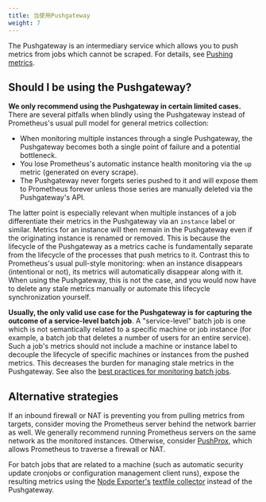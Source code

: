 ```yaml
---
title: 当使用Pushgateway
weight: 7
---
```


The Pushgateway is an intermediary service which allows you to push metrics
from jobs which cannot be scraped. For details, see [Pushing metrics](/docs/instrumenting/pushing/).

## Should I be using the Pushgateway?

**We only recommend using the Pushgateway in certain limited cases.** There are
several pitfalls when blindly using the Pushgateway instead of Prometheus's
usual pull model for general metrics collection:

- When monitoring multiple instances through a single Pushgateway, the
  Pushgateway becomes both a single point of failure and a potential
  bottleneck.
- You lose Prometheus's automatic instance health monitoring via the `up`
  metric (generated on every scrape).
- The Pushgateway never forgets series pushed to it and will expose them to
  Prometheus forever unless those series are manually deleted via the
  Pushgateway's API.

The latter point is especially relevant when multiple instances of a job
differentiate their metrics in the Pushgateway via an `instance` label or
similar. Metrics for an instance will then remain in the Pushgateway even if
the originating instance is renamed or removed. This is because the lifecycle
of the Pushgateway as a metrics cache is fundamentally separate from the
lifecycle of the processes that push metrics to it. Contrast this to
Prometheus's usual pull-style monitoring: when an instance disappears
(intentional or not), its metrics will automatically disappear along with it.
When using the Pushgateway, this is not the case, and you would now have to
delete any stale metrics manually or automate this lifecycle synchronization
yourself.

**Usually, the only valid use case for the Pushgateway is for capturing the
outcome of a service-level batch job**. A "service-level" batch job is one
which is not semantically related to a specific machine or job instance (for
example, a batch job that deletes a number of users for an entire service).
Such a job's metrics should not include a machine or instance label to decouple
the lifecycle of specific machines or instances from the pushed metrics. This
decreases the burden for managing stale metrics in the Pushgateway. See also
the [best practices for monitoring batch jobs](/docs/practices/instrumentation/#batch-jobs).

## Alternative strategies

If an inbound firewall or NAT is preventing you from pulling metrics from
targets, consider moving the Prometheus server behind the network barrier as
well. We generally recommend running Prometheus servers on the same network as
the monitored instances. Otherwise, consider [PushProx](https://github.com/RobustPerception/PushProx),
which allows Prometheus to traverse a firewall or NAT.

For batch jobs that are related to a machine (such as automatic
security update cronjobs or configuration management client runs), expose the
resulting metrics using the [Node Exporter's](https://github.com/prometheus/node_exporter)
[textfile collector](https://github.com/prometheus/node_exporter#textfile-collector) instead of the Pushgateway.

